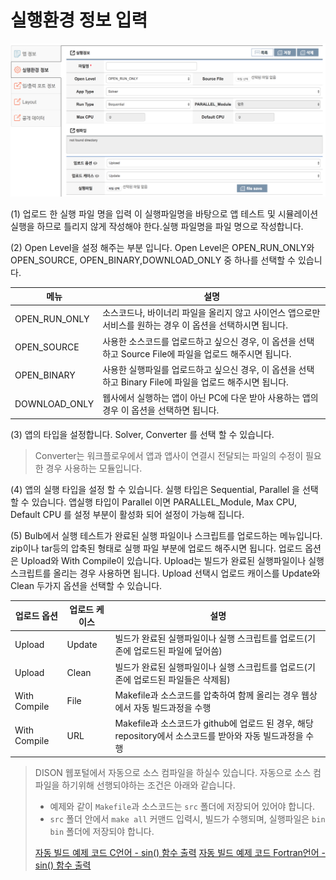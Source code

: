 # 실행환경 정보 입력

![실행환경정보 등록](../asset/image/08/00/image4.png)


(1) 업로드 한 실행 파일 명을 입력 이 실행파일명을 바탕으로 앱 테스트 및 시뮬레이션 실행을 하므로 틀리지 않게 작성해야 한다.실행 파일명을 파일 명으로 작성합니다.

(2) Open Level을 설정 해주는 부분 입니다. Open Level은 OPEN_RUN_ONLY와 OPEN_SOURCE, OPEN_BINARY,DOWNLOAD_ONLY 중 하나를 선택할 수 있습니다.

|메뉴|설명|
|--|--|
|OPEN_RUN_ONLY|소스코드나, 바이너리 파일을 올리지 않고 사이언스 앱으로만 서비스를 원하는 경우 이 옵션을 선택하시면 됩니다.|
|OPEN_SOURCE|사용한 소스코드를 업로드하고 싶으신 경우, 이 옵션을 선택하고 Source File에 파일을 업로드 해주시면 됩니다.|
|OPEN_BINARY|사용한 실행파일를 업로드하고 싶으신 경우, 이 옵션을 선택하고 Binary File에 파일을 업로드 해주시면 됩니다.|
|DOWNLOAD_ONLY| 웹사에서 실행하는 앱이 아닌 PC에 다운 받아 사용하는 앱의 경우 이 옵션을 선택하면 됩니다.|

(3) 앱의 타입을 설정합니다.  Solver, Converter 를 선택 할 수 있습니다.
 > Converter는 워크플로우에서 앱과 앱사이 연결시 전달되는 파일의 수정이 필요한 경우 사용하는 모듈입니다.

(4) 앱의 실행 타입을 설정 할 수 있습니다.  실행 타입은 Sequential, Parallel 을 선택 할 수 있습니다. 앱실행 타입이 Parallel 이면 PARALLEL_Module, Max CPU, Default CPU 를 설정 부분이 활성화 되어 설정이 가능해 집니다.

(5) Bulb에서 실행 테스트가 완료된 실행 파일이나 스크립트를 업로드하는 메뉴입니다. zip이나 tar등의 압축된 형태로 실행 파일 부분에 업로드 해주시면 됩니다.
업로드 옵션은 Upload와 With Compile이 있습니다. Upload는 빌드가 완료된 실행파일이나 실행 스크립트를 올리는 경우 사용하면 됩니다. Upload 선택시 업로드 캐이스를 Update와 Clean 두가지 옵션을 선택할 수 있습니다.

|업로드 옵션|업로드 케이스|설명|
|--|--|--|
|Upload|Update|빌드가 완료된 실행파일이나 실행 스크립트를 업로드(기존에 업로드된 파일에 덮어씀)|
|Upload|Clean|빌드가 완료된 실행파일이나 실행 스크립트를 업로드(기존에 업로드된 파일들은 삭제됨)|
|With Compile|File|Makefile과 소스코드를 압축하여 함께 올리는 경우 웹상에서 자동 빌드과정을 수행|
|With Compile|URL|Makefile과 소스코드가 github에 업로드 된 경우, 해당 repository에서 소스코드를 받아와 자동 빌드과정을 수행|

 > DISON 웹포털에서 자동으로 소스 컴파일을 하실수 있습니다. 자동으로 소스 컴파일을 하기위해 선행되야하는 조건은 아래와 같습니다.
 > - 예제와 같이 ```Makefile```과 소스코드는 ```src``` 폴더에 저장되어 있어야 합니다.
 > - ```src``` 폴더 안에서 ```make all``` 커맨드 입력시, 빌드가 수행되며, 실행파일은 ```bin``` ```bin``` 폴더에 저장되야 합니다.
 >
 >[자동 빌드 예제 코드 C언어 -  sin() 함수 출력](https://github.com/sp-edison/c_example_oneD)
 >[자동 빌드 예제 코드 Fortran언어 -  sin() 함수 출력](https://github.com/sp-edison/fortran_example_oneD)
